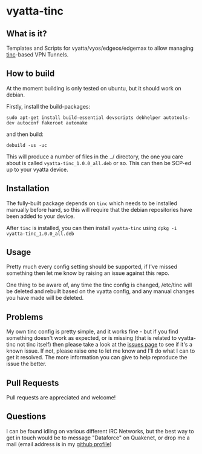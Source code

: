 # vyatta-tinc
## What is it?
Templates and Scripts for vyatta/vyos/edgeos/edgemax to allow managing [tinc](www.tinc-vpn.org)-based VPN Tunnels.

## How to build

At the moment building is only tested on ubuntu, but it should work on debian.

Firstly, install the build-packages:

```
sudo apt-get install build-essential devscripts debhelper autotools-dev autoconf fakeroot automake
```

and then build:
```
debuild -us -uc
```

This will produce a number of files in the ../ directory, the one you care about is called `vyatta-tinc_1.0.0_all.deb` or so. This can then be SCP-ed up to your vyatta device.

## Installation

The fully-built package depends on `tinc` which needs to be installed manually before hand, so this will require that the debian repositories have been added to your device.

After `tinc` is installed, you can then install `vyatta-tinc` using `dpkg -i vyatta-tinc_1.0.0_all.deb`

## Usage

Pretty much every config setting should be supported, if I've missed something then let me know by raising an issue against this repo.

One thing to be aware of, any time the tinc config is changed, /etc/tinc will be deleted and rebuilt based on the vyatta config, and any manual changes you have made will be deleted.

## Problems
My own tinc config is pretty simple, and it works fine - but if you find something doesn't work as expected, or is missing (that is related to vyatta-tinc not tinc itself) then please take a look at the [issues page](https://github.com/ShaneMcC/vyatta-tinc/issues) to see if it's a known issue. If not, please raise one to let me know and I'll do what I can to get it resolved. The more information you can give to help reproduce the issue the better.

## Pull Requests
Pull requests are appreciated and welcome!

## Questions
I can be found idling on various different IRC Networks, but the best way to get in touch would be to message "Dataforce" on Quakenet, or drop me a mail (email address is in my [github profile](https://github.com/ShaneMcC))